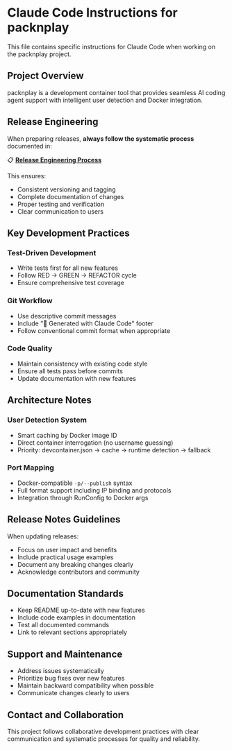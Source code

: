 # Claude Code Instructions for packnplay

This file contains specific instructions for Claude Code when working on the packnplay project.

## Project Overview

packnplay is a development container tool that provides seamless AI coding agent support with intelligent user detection and Docker integration.

## Release Engineering

When preparing releases, **always follow the systematic process** documented in:

📋 **[Release Engineering Process](./docs/release-engineering.md)**

This ensures:
- Consistent versioning and tagging
- Complete documentation of changes
- Proper testing and verification
- Clear communication to users

## Key Development Practices

### Test-Driven Development
- Write tests first for all new features
- Follow RED → GREEN → REFACTOR cycle
- Ensure comprehensive test coverage

### Git Workflow
- Use descriptive commit messages
- Include "🤖 Generated with Claude Code" footer
- Follow conventional commit format when appropriate

### Code Quality
- Maintain consistency with existing code style
- Ensure all tests pass before commits
- Update documentation with new features

## Architecture Notes

### User Detection System
- Smart caching by Docker image ID
- Direct container interrogation (no username guessing)
- Priority: devcontainer.json → cache → runtime detection → fallback

### Port Mapping
- Docker-compatible `-p/--publish` syntax
- Full format support including IP binding and protocols
- Integration through RunConfig to Docker args

## Release Notes Guidelines

When updating releases:
- Focus on user impact and benefits
- Include practical usage examples
- Document any breaking changes clearly
- Acknowledge contributors and community

## Documentation Standards

- Keep README up-to-date with new features
- Include code examples in documentation
- Test all documented commands
- Link to relevant sections appropriately

## Support and Maintenance

- Address issues systematically
- Prioritize bug fixes over new features
- Maintain backward compatibility when possible
- Communicate changes clearly to users

## Contact and Collaboration

This project follows collaborative development practices with clear communication and systematic processes for quality and reliability.